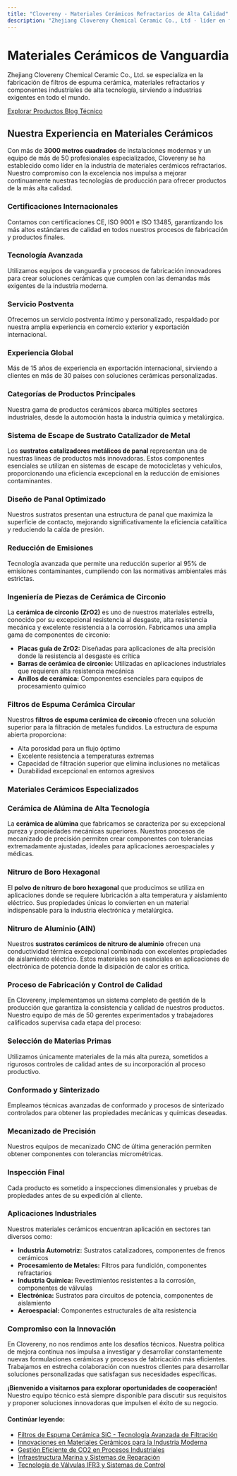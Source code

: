 ```yaml
---
title: "Clovereny - Materiales Cerámicos Refractarios de Alta Calidad"
description: "Zhejiang Clovereny Chemical Ceramic Co., Ltd - líder en fabricación de filtros de espuma cerámica, materiales refractarios y componentes industriales cerámicos. Más de 3000 m² de instalaciones modernas."
---
```


# Materiales Cerámicos de Vanguardia

<div class="hero-section" data-aos="fade-up">
    <div class="row align-items-center">
        <div class="col-lg-8">
            <p class="lead">Zhejiang Clovereny Chemical Ceramic Co., Ltd. se especializa en la fabricación de filtros de espuma cerámica, materiales refractarios y componentes industriales de alta tecnología, sirviendo a industrias exigentes en todo el mundo.</p>
            <a href="/espuma-ceramica-sic/page-2/" class="btn btn-ceramic me-3">
                <i class="fas fa-filter me-2"></i>Explorar Productos
            </a>
            <a href="/blog/page-24/" class="btn btn-outline-secondary">
                <i class="fas fa-newspaper me-2"></i>Blog Técnico
            </a>
        </div>
        <div class="col-lg-4 text-center">
            <i class="fas fa-fire feature-icon" style="font-size: 4rem;"></i>
        </div>
    </div>
</div>

## Nuestra Experiencia en Materiales Cerámicos

Con más de **3000 metros cuadrados** de instalaciones modernas y un equipo de más de 50 profesionales especializados, Clovereny se ha establecido como líder en la industria de materiales cerámicos refractarios. Nuestro compromiso con la excelencia nos impulsa a mejorar continuamente nuestras tecnologías de producción para ofrecer productos de la más alta calidad.

<div class="row mt-4">
    <div class="col-md-6" data-aos="fade-up" data-aos-delay="100">
        <div class="feature-card">
            <i class="fas fa-certificate feature-icon"></i>
            <h3>Certificaciones Internacionales</h3>
            <p>Contamos con certificaciones <span class="ceramic-highlight">CE, ISO 9001 e ISO 13485</span>, garantizando los más altos estándares de calidad en todos nuestros procesos de fabricación y productos finales.</p>
        </div>
    </div>
    <div class="col-md-6" data-aos="fade-up" data-aos-delay="200">
        <div class="feature-card">
            <i class="fas fa-cogs feature-icon"></i>
            <h3>Tecnología Avanzada</h3>
            <p>Utilizamos equipos de vanguardia y procesos de fabricación innovadores para crear soluciones cerámicas que cumplen con las demandas más exigentes de la industria moderna.</p>
        </div>
    </div>
</div>

<div class="row">
    <div class="col-md-6" data-aos="fade-up" data-aos-delay="300">
        <div class="feature-card">
            <i class="fas fa-handshake feature-icon"></i>
            <h3>Servicio Postventa</h3>
            <p>Ofrecemos un servicio postventa íntimo y personalizado, respaldado por nuestra amplia experiencia en comercio exterior y exportación internacional.</p>
        </div>
    </div>
    <div class="col-md-6" data-aos="fade-up" data-aos-delay="400">
        <div class="feature-card">
            <i class="fas fa-industry feature-icon"></i>
            <h3>Experiencia Global</h3>
            <p>Más de 15 años de experiencia en exportación internacional, sirviendo a clientes en más de 30 países con soluciones cerámicas personalizadas.</p>
        </div>
    </div>
</div>

### Categorías de Productos Principales

Nuestra gama de productos cerámicos abarca múltiples sectores industriales, desde la automoción hasta la industria química y metalúrgica.

### Sistema de Escape de Sustrato Catalizador de Metal

Los **sustratos catalizadores metálicos de panal** representan una de nuestras líneas de productos más innovadoras. Estos componentes esenciales se utilizan en sistemas de escape de motocicletas y vehículos, proporcionando una eficiencia excepcional en la reducción de emisiones contaminantes.

<div class="row mt-4">
    <div class="col-md-6">
        <div class="feature-card">
            <i class="fas fa-molecular feature-icon"></i>
            <h3>Diseño de Panal Optimizado</h3>
            <p>Nuestros sustratos presentan una estructura de panal que maximiza la superficie de contacto, mejorando significativamente la eficiencia catalítica y reduciendo la caída de presión.</p>
        </div>
    </div>
    <div class="col-md-6">
        <div class="feature-card">
            <i class="fas fa-leaf feature-icon"></i>
            <h3>Reducción de Emisiones</h3>
            <p>Tecnología avanzada que permite una reducción superior al 95% de emisiones contaminantes, cumpliendo con las normativas ambientales más estrictas.</p>
        </div>
    </div>
</div>

### Ingeniería de Piezas de Cerámica de Circonio

La **cerámica de circonio (ZrO2)** es uno de nuestros materiales estrella, conocido por su excepcional resistencia al desgaste, alta resistencia mecánica y excelente resistencia a la corrosión. Fabricamos una amplia gama de componentes de circonio:

- **Placas guía de ZrO2:** Diseñadas para aplicaciones de alta precisión donde la resistencia al desgaste es crítica
- **Barras de cerámica de circonio:** Utilizadas en aplicaciones industriales que requieren alta resistencia mecánica
- **Anillos de cerámica:** Componentes esenciales para equipos de procesamiento químico

### Filtros de Espuma Cerámica Circular

Nuestros **filtros de espuma cerámica de circonio** ofrecen una solución superior para la filtración de metales fundidos. La estructura de espuma abierta proporciona:

- Alta porosidad para un flujo óptimo
- Excelente resistencia a temperaturas extremas
- Capacidad de filtración superior que elimina inclusiones no metálicas
- Durabilidad excepcional en entornos agresivos

### Materiales Cerámicos Especializados

### Cerámica de Alúmina de Alta Tecnología

La **cerámica de alúmina** que fabricamos se caracteriza por su excepcional pureza y propiedades mecánicas superiores. Nuestros procesos de mecanizado de precisión permiten crear componentes con tolerancias extremadamente ajustadas, ideales para aplicaciones aeroespaciales y médicas.

### Nitruro de Boro Hexagonal

El **polvo de nitruro de boro hexagonal** que producimos se utiliza en aplicaciones donde se requiere lubricación a alta temperatura y aislamiento eléctrico. Sus propiedades únicas lo convierten en un material indispensable para la industria electrónica y metalúrgica.

### Nitruro de Aluminio (AlN)

Nuestros **sustratos cerámicos de nitruro de aluminio** ofrecen una conductividad térmica excepcional combinada con excelentes propiedades de aislamiento eléctrico. Estos materiales son esenciales en aplicaciones de electrónica de potencia donde la disipación de calor es crítica.

### Proceso de Fabricación y Control de Calidad

En Clovereny, implementamos un sistema completo de gestión de la producción que garantiza la consistencia y calidad de nuestros productos. Nuestro equipo de más de 50 gerentes experimentados y trabajadores calificados supervisa cada etapa del proceso:

<div class="row mt-4">
    <div class="col-md-6">
        <div class="feature-card">
            <i class="fas fa-clipboard-check feature-icon"></i>
            <h3>Selección de Materias Primas</h3>
            <p>Utilizamos únicamente materiales de la más alta pureza, sometidos a rigurosos controles de calidad antes de su incorporación al proceso productivo.</p>
        </div>
        <div class="feature-card">
            <i class="fas fa-fire feature-icon"></i>
            <h3>Conformado y Sinterizado</h3>
            <p>Empleamos técnicas avanzadas de conformado y procesos de sinterizado controlados para obtener las propiedades mecánicas y químicas deseadas.</p>
        </div>
    </div>
    <div class="col-md-6">
        <div class="feature-card">
            <i class="fas fa-cogs feature-icon"></i>
            <h3>Mecanizado de Precisión</h3>
            <p>Nuestros equipos de mecanizado CNC de última generación permiten obtener componentes con tolerancias micrométricas.</p>
        </div>
        <div class="feature-card">
            <i class="fas fa-search feature-icon"></i>
            <h3>Inspección Final</h3>
            <p>Cada producto es sometido a inspecciones dimensionales y pruebas de propiedades antes de su expedición al cliente.</p>
        </div>
    </div>
</div>

### Aplicaciones Industriales

Nuestros materiales cerámicos encuentran aplicación en sectores tan diversos como:

- **Industria Automotriz:** Sustratos catalizadores, componentes de frenos cerámicos
- **Procesamiento de Metales:** Filtros para fundición, componentes refractarios
- **Industria Química:** Revestimientos resistentes a la corrosión, componentes de válvulas
- **Electrónica:** Sustratos para circuitos de potencia, componentes de aislamiento
- **Aeroespacial:** Componentes estructurales de alta resistencia

### Compromiso con la Innovación

En Clovereny, no nos rendimos ante los desafíos técnicos. Nuestra política de mejora continua nos impulsa a investigar y desarrollar constantemente nuevas formulaciones cerámicas y procesos de fabricación más eficientes. Trabajamos en estrecha colaboración con nuestros clientes para desarrollar soluciones personalizadas que satisfagan sus necesidades específicas.

**¡Bienvenido a visitarnos para explorar oportunidades de cooperación!** Nuestro equipo técnico está siempre disponible para discutir sus requisitos y proponer soluciones innovadoras que impulsen el éxito de su negocio.

<div class="related-articles mt-5">
    <h4>Continúar leyendo:</h4>
    <ul class="list-unstyled">
        <li><i class="fas fa-arrow-right me-2"></i><a href="/espuma-ceramica-sic/page-2/">Filtros de Espuma Cerámica SiC - Tecnología Avanzada de Filtración</a></li>
        <li><i class="fas fa-arrow-right me-2"></i><a href="/blog/page-24/">Innovaciones en Materiales Cerámicos para la Industria Moderna</a></li>
        <li><i class="fas fa-arrow-right me-2"></i><a href="/blog/pnts-the-co-shortage-tips-for-efficiently-using-co-in/">Gestión Eficiente de CO2 en Procesos Industriales</a></li>
        <li><i class="fas fa-arrow-right me-2"></i><a href="/blog/frequent-breaks-in-undersea-pipelines-mean-fixes-are-possible/">Infraestructura Marina y Sistemas de Reparación</a></li>
        <li><i class="fas fa-arrow-right me-2"></i><a href="/blog/ifr3-valve-ignores-fans-dota-team-bundle-demands-adds-six/">Tecnología de Válvulas IFR3 y Sistemas de Control</a></li>
    </ul>
</div> 